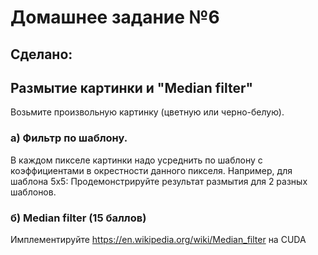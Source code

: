 # Домашнее задание №6
## Сделано:

## Размытие картинки и "Median filter"
Возьмите произвольную картинку (цветную или черно-белую).
### а) Фильтр по шаблону. 
В каждом пикселе картинки надо усреднить по шаблону с коэффициентами в окрестности данного пикселя. Например, для шаблона 5x5:
Продемонстрируйте результат размытия для 2 разных шаблонов.

### б) Median filter (15 баллов)
Имплементируйте https://en.wikipedia.org/wiki/Median_filter на CUDA
